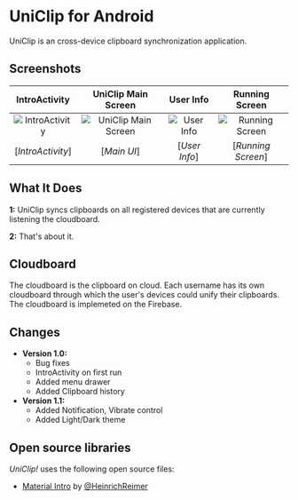 
UniClip for Android
=======================

UniClip is an cross-device clipboard synchronization application. 


Screenshots
-----------

| IntroActivity | UniClip Main Screen | User Info | Running Screen |
|:-:|:-:|:-:|:-:|
| ![IntroActivity][12] | ![UniClip Main Screen][13] | ![User Info][14] | ![Running Screen][15] |
| [_IntroActivity_] | [_Main UI_] | [_User Info_] | [_Running Screen_] |


What It Does
-----

**1:** UniClip syncs clipboards on all registered devices that are currently listening the cloudboard.

**2:** That's about it.

Cloudboard
-------
The cloudboard is the clipboard on cloud. Each username has its own cloudboard through which the user's devices could unify their clipboards. The cloudboard is implemeted on the Firebase.

Changes
-------

* **Version 1.0:**
    * Bug fixes
    * IntroActivity on first run
    * Added menu drawer
    * Added Clipboard history
* **Version 1.1:**
    * Added Notification, Vibrate control
    * Added Light/Dark theme

Open source libraries
-------

*UniClip!* uses the following open source files:

* [Material Intro][5] by [@HeinrichReimer][6]


[5]: https://github.com/piyushagade/material-intro
[6]: https://github.com/HeinrichReimer

[12]: http://i.imgur.com/JaTbpka.png
[13]: http://i.imgur.com/Zm04vKH.png
[14]: http://i.imgur.com/62BYx6M.png
[15]: http://i.imgur.com/97woBUD.png
